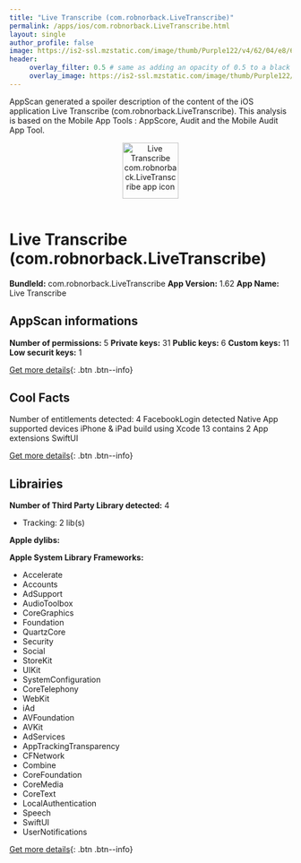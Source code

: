 ```yaml
---
title: "Live Transcribe (com.robnorback.LiveTranscribe)"
permalink: /apps/ios/com.robnorback.LiveTranscribe.html
layout: single
author_profile: false
image: https://is2-ssl.mzstatic.com/image/thumb/Purple122/v4/62/04/e8/6204e8fb-85ca-8e9a-8c02-52d1eee2ef95/AppIcon-0-1x_U007emarketing-0-7-0-85-220.png/512x512bb.jpg
header: 
     overlay_filter: 0.5 # same as adding an opacity of 0.5 to a black background
     overlay_image: https://is2-ssl.mzstatic.com/image/thumb/Purple122/v4/62/04/e8/6204e8fb-85ca-8e9a-8c02-52d1eee2ef95/AppIcon-0-1x_U007emarketing-0-7-0-85-220.png/512x512bb.jpg
---
```

AppScan generated a spoiler description of the content of the iOS application Live Transcribe (com.robnorback.LiveTranscribe). This analysis is based on the Mobile App Tools : AppScore, Audit and the Mobile Audit App Tool.

  
  
<div style="text-align: center;"><img src="https://is2-ssl.mzstatic.com/image/thumb/Purple122/v4/62/04/e8/6204e8fb-85ca-8e9a-8c02-52d1eee2ef95/AppIcon-0-1x_U007emarketing-0-7-0-85-220.png/512x512bb.jpg" width="100" height="100" alt="Live Transcribe com.robnorback.LiveTranscribe app icon"></div></br>
  
# Live Transcribe (com.robnorback.LiveTranscribe)

**BundleId:** com.robnorback.LiveTranscribe
**App Version:** 1.62
**App Name:** Live Transcribe


## AppScan informations 

**Number of permissions:** 5
**Private keys:** 31
**Public keys:** 6
**Custom keys:** 11
**Low securit keys:** 1
  
[Get more details](/pricing.html){: .btn .btn--info}

## Cool Facts

Number of entitlements detected: 4
FacebookLogin detected
Native App
supported devices iPhone & iPad
build using Xcode 13
contains 2 App extensions
SwiftUI
  
[Get more details](/pricing.html){: .btn .btn--info}

## Librairies 
**Number of Third Party Library detected:** 4
- Tracking: 2 lib(s)

**Apple dylibs:**


**Apple System Library Frameworks:**
- Accelerate
- Accounts
- AdSupport
- AudioToolbox
- CoreGraphics
- Foundation
- QuartzCore
- Security
- Social
- StoreKit
- UIKit
- SystemConfiguration
- CoreTelephony
- WebKit
- iAd
- AVFoundation
- AVKit
- AdServices
- AppTrackingTransparency
- CFNetwork
- Combine
- CoreFoundation
- CoreMedia
- CoreText
- LocalAuthentication
- Speech
- SwiftUI
- UserNotifications


  
[Get more details](/pricing.html){: .btn .btn--info}

